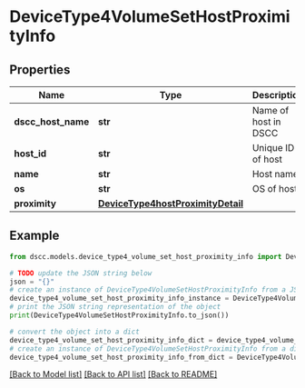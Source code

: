 # DeviceType4VolumeSetHostProximityInfo


## Properties

Name | Type | Description | Notes
------------ | ------------- | ------------- | -------------
**dscc_host_name** | **str** | Name of host in DSCC | [optional] 
**host_id** | **str** | Unique ID of host | [optional] 
**name** | **str** | Host name | [optional] 
**os** | **str** | OS of host | [optional] 
**proximity** | [**DeviceType4hostProximityDetail**](DeviceType4hostProximityDetail.md) |  | [optional] 

## Example

```python
from dscc.models.device_type4_volume_set_host_proximity_info import DeviceType4VolumeSetHostProximityInfo

# TODO update the JSON string below
json = "{}"
# create an instance of DeviceType4VolumeSetHostProximityInfo from a JSON string
device_type4_volume_set_host_proximity_info_instance = DeviceType4VolumeSetHostProximityInfo.from_json(json)
# print the JSON string representation of the object
print(DeviceType4VolumeSetHostProximityInfo.to_json())

# convert the object into a dict
device_type4_volume_set_host_proximity_info_dict = device_type4_volume_set_host_proximity_info_instance.to_dict()
# create an instance of DeviceType4VolumeSetHostProximityInfo from a dict
device_type4_volume_set_host_proximity_info_from_dict = DeviceType4VolumeSetHostProximityInfo.from_dict(device_type4_volume_set_host_proximity_info_dict)
```
[[Back to Model list]](../README.md#documentation-for-models) [[Back to API list]](../README.md#documentation-for-api-endpoints) [[Back to README]](../README.md)


